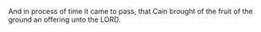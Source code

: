 And in process of time it came to pass, that Cain brought of the fruit of the ground an offering unto the LORD.
